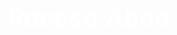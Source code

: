 
<style>
body {
  background-image: url("stars2.png");
}

h1{
  font-style: italic;
}

h1 {
  font-size: 40px;

}



h1 {color: white;}



</style>
<title>CV</title>


</head>

<body>

<h1>Raeesa Aboo</h1>


  

</body>
</html> 
